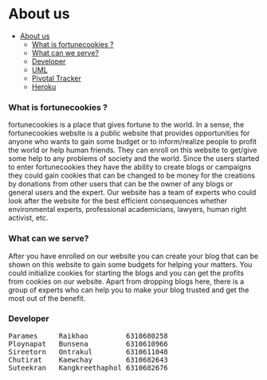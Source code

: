 # About us
- [About us](#about-us)
    - [What is fortunecookies ?](#what-is-fortunecookies-)
    - [What can we serve?](#what-can-we-serve)
    - [Developer](#developer)
    - [UML](https://app.diagrams.net/#G1TfaMeYCrzypzk0oiJrRifKtkjONMi60a)
    - [Pivotal Tracker](https://www.pivotaltracker.com/n/projects/2606781)
    - [Heroku](http://fortune--cookies.herokuapp.com/)
### What is fortunecookies ?
fortunecookies is a place that gives fortune to the world. In a sense, the fortunecookies website is a public website that provides opportunities for anyone who wants to gain some budget or to inform/realize people to profit the world or help human friends. They can enroll on this website to get/give some help to any problems of society and the world. Since the users started to enter fortunecookies they have the ability to create blogs or campaigns they could gain cookies that can be changed to be money for the creations by donations from other users that can be the owner of any blogs or general users and the expert. Our website has a team of experts who  could look after the website for the best efficient consequences whether environmental experts, professional academicians, lawyers, human right activist, etc.
### What can we serve?
After you have enrolled on our website you can create your blog that can be shown on this website to gain some budgets for helping your matters.  You could initialize cookies for starting the blogs and you can get the profits from cookies on our website. Apart from dropping blogs here, there is a group of experts who can help you to make your blog trusted and get the most out of the benefit.

### Developer
<pre>
Parames     Raikhao         6310680258
Ploynapat   Bunsena         6310610966
Sireetorn   Ontrakul        6310611048
Chutirat    Kaewchay        6310682643
Suteekran   Kangkreethaphol 6310682676
<pre>
